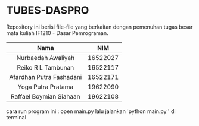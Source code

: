 # TUBES-DASPRO

Repository ini berisi file-file yang berkaitan dengan pemenuhan tugas besar mata kuliah IF1210 - Dasar Pemrograman.

| Nama  | NIM  |
| :------------: | :---------------: | 
| Nurbaedah Awaliyah | 16522027 |
| Reiko R L Tambunan | 16522117 | 
| Afardhan Putra Fashadani | 16522171 |
| Yoga Putra Pratama | 19622090 |
| Raffael Boymian Siahaan | 19622108 |

cara run program ini : open main.py lalu jalankan 'python main.py <nama folder>' di terminal
